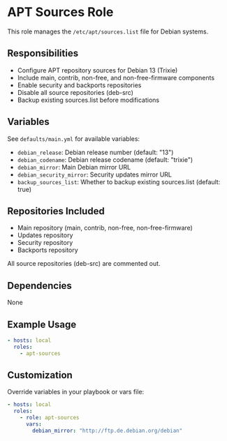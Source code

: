 # APT Sources Role

This role manages the `/etc/apt/sources.list` file for Debian systems.

## Responsibilities

- Configure APT repository sources for Debian 13 (Trixie)
- Include main, contrib, non-free, and non-free-firmware components
- Enable security and backports repositories
- Disable all source repositories (deb-src)
- Backup existing sources.list before modifications

## Variables

See `defaults/main.yml` for available variables:

- `debian_release`: Debian release number (default: "13")
- `debian_codename`: Debian release codename (default: "trixie")
- `debian_mirror`: Main Debian mirror URL
- `debian_security_mirror`: Security updates mirror URL
- `backup_sources_list`: Whether to backup existing sources.list (default: true)

## Repositories Included

- Main repository (main, contrib, non-free, non-free-firmware)
- Updates repository
- Security repository
- Backports repository

All source repositories (deb-src) are commented out.

## Dependencies

None

## Example Usage

```yaml
- hosts: local
  roles:
    - apt-sources
```

## Customization

Override variables in your playbook or vars file:

```yaml
- hosts: local
  roles:
    - role: apt-sources
      vars:
        debian_mirror: "http://ftp.de.debian.org/debian"
```
